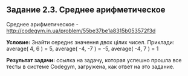 **Задание 2.3. Среднее арифметическое**
---------------------
Среднее арифметическое - http://codegym.in.ua/problem/55be37be1a8315b053572f3d

**Условие:** Знайти середнє значення двох цілих чисел. Приклади: average( 4, 6 ) = 5, average( -4, -7 ) = -5, average( -4, 7 ) = 1

**Результат задачи:** ссылка на задачу, которая успешно прошла все тесты в системе Codegym, загружена, как ответ на это задание.